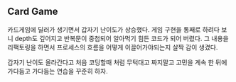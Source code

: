 ## Card Game

카드게임에 딜러가 생기면서 갑자기 난이도가 상승했다.
게임 구현을 통째로 하려다 보니 depth도 깊어지고 반복문이 중첩되어 알아먹기 힘든 코드가 되어 버렸다.
그 내용을 리팩토링을 하면서 프로세스의 흐름을 어떻게 이끌어가야되는지 살짝 감이 생겼다.

갑자기 난이도 올라간다고 처음 코딩할때 처럼 무턱대고 짜지말고 고민을 계속 한 뒤에 가다듬고 가다듬는 연습을 꾸준히 하자.
